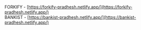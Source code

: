 FORKIFY - [https://forkify-pradhesh.netlify.app/](https://forkify-pradhesh.netlify.app/) <br />
BANKIST - [https://bankist-pradhesh.netlify.app/](https://bankist-pradhesh.netlify.app/)
